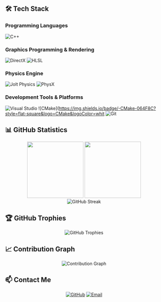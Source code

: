 ## 🛠️ Tech Stack

### Programming Languages
![C++](https://img.shields.io/badge/-C++-00599C?style=flat-square&logo=C%2B%2B&logoColor=white)

### Graphics Programming & Rendering
![DirectX](https://img.shields.io/badge/-DirectX-0078D4?style=flat-square&logo=Microsoft&logoColor=white)
![HLSL](https://img.shields.io/badge/-HLSL-5C2D91?style=flat-square&logo=Microsoft&logoColor=white)

### Physics Engine
![Jolt Physics](https://img.shields.io/badge/-Jolt%20Physics-FF6B35?style=flat-square&logo=Jolt&logoColor=white)
![PhysX](https://img.shields.io/badge/-PhysX-4285F4?style=flat-square&logo=PhysX&logoColor=white)

### Development Tools & Platforms
![Visual Studio](https://img.shields.io/badge/-Visual%20Studio-5C2D91?style=flat-square&logo=Visual-Studio&logoColor=white)
![CMake](https://img.shields.io/badge/-CMake-064F8C?style=flat-square&logo=CMake&logoColor=whit
![Git](https://img.shields.io/badge/-Git-F05032?style=flat-square&logo=Git&logoColor=white)

## 📊 GitHub Statistics

<div align="center">
  <img height="180em" src="https://github-readme-stats.vercel.app/api?username=hgl-pong&show_icons=true&theme=tokyonight&include_all_commits=true&count_private=true"/>
  <img height="180em" src="https://github-readme-stats.vercel.app/api/top-langs/?username=hgl-pong&layout=compact&langs_count=8&theme=tokyonight"/>
</div>

<div align="center">
  <img src="https://github-readme-streak-stats.herokuapp.com/?user=hgl-pong&theme=tokyonight" alt="GitHub Streak" />
</div>

## 🏆 GitHub Trophies

<div align="center">
  <img src="https://github-profile-trophy.vercel.app/?username=hgl-pong&theme=onedark&column=7" alt="GitHub Trophies" />
</div>

## 📈 Contribution Graph

<div align="center">
  <img src="https://github-readme-activity-graph.vercel.app/graph?username=hgl-pong&theme=tokyo-night" alt="Contribution Graph" />
</div>

## 📫 Contact Me

<div align="center">
  
[![GitHub](https://img.shields.io/badge/-GitHub-181717?style=for-the-badge&logo=GitHub&logoColor=white)](https://github.com/hgl-pong)
[![Email](https://img.shields.io/badge/-Email-D14836?style=for-the-badge&logo=Gmail&logoColor=white)](mailto:2319100642@qq.com)

</div>
